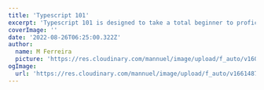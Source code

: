 ```yaml
---
title: 'Typescript 101'
excerpt: 'Typescript 101 is designed to take a total beginner to proficient in no time.'
coverImage: ''
date: '2022-08-26T06:25:00.322Z'
author:
  name: M Ferreira
  picture: 'https://res.cloudinary.com/mannuel/image/upload/f_auto/v1604067445/images/mee.jpg'
ogImage:
  url: 'https://res.cloudinary.com/mannuel/image/upload/f_auto/v1661487899/legion/main-cover.jpg'
---
```

